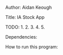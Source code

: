 Author: Aidan Keough

Title: IA Stock App

TODO:
1.
2.
3.
4.
5.


Dependencies: 

How to run this program:
